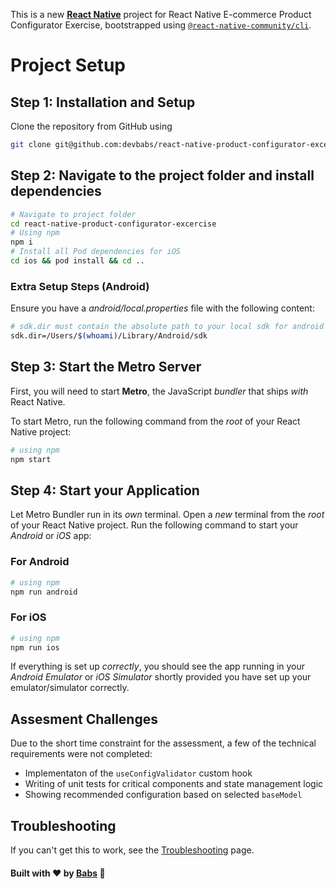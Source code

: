 This is a new [**React Native**](https://reactnative.dev) project for React Native E-commerce Product Configurator Exercise, bootstrapped using [`@react-native-community/cli`](https://github.com/react-native-community/cli).

# Project Setup

## Step 1: Installation and Setup
Clone the repository from GitHub using

```bash
git clone git@github.com:devbabs/react-native-product-configurator-excercise.git
```

## Step 2: Navigate to the project folder and install dependencies

```bash
# Navigate to project folder
cd react-native-product-configurator-excercise
# Using npm
npm i
# Install all Pod dependencies for iOS
cd ios && pod install && cd ..
```

### Extra Setup Steps (Android)
Ensure you have a _android/local.properties_ file with the following content:
```bash
# sdk.dir must contain the absolute path to your local sdk for android
sdk.dir=/Users/$(whoami)/Library/Android/sdk
```

## Step 3: Start the Metro Server

First, you will need to start **Metro**, the JavaScript _bundler_ that ships _with_ React Native.

To start Metro, run the following command from the _root_ of your React Native project:

```bash
# using npm
npm start
```

## Step 4: Start your Application

Let Metro Bundler run in its _own_ terminal. Open a _new_ terminal from the _root_ of your React Native project. Run the following command to start your _Android_ or _iOS_ app:

### For Android

```bash
# using npm
npm run android
```

### For iOS

```bash
# using npm
npm run ios
```

If everything is set up _correctly_, you should see the app running in your _Android Emulator_ or _iOS Simulator_ shortly provided you have set up your emulator/simulator correctly.

## Assesment Challenges
Due to the short time constraint for the assessment, a few of the technical requirements were not completed:
- Implementaton of the `useConfigValidator` custom hook
- Writing of unit tests for critical components and state management logic
- Showing recommended configuration based on selected `baseModel`

## Troubleshooting

If you can't get this to work, see the [Troubleshooting](https://reactnative.dev/docs/troubleshooting) page.

#### Built with ❤️ by [Babs](https://github.com/devbabs) 🥂